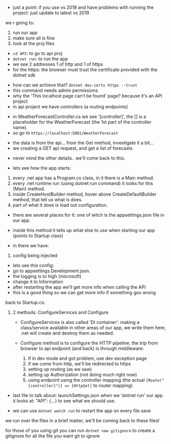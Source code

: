 * just a point: if you use vs 2019 and have problems with running the project: just update to latest vs 2019

we r going to:
1. run our app
2. make sure all is fine
3. look at the proj files


- `cd API`: to go to api proj 
- `dotnet run`: to run the app
- we see 2 addresses 1 of http and 1 of https 
- for the https: the browser must trust the certificate provided with the dotnet sdk
* how can we achieve that? `dotnet dev-certs https --trust`
* this command needs admin permissions
* why the 'This localhost page can’t be found' page? because it's an API project
* in api project we have controllers (a routing endpoints)

- in WeatherForecastController.cs we see '[controller]', the [] is a placeholder for the WeatherForecast (the 1st part of the controller name).
- so go to `https://localhost:5001/WeatherForecast`

* the data is from the api... from the Get method, investigate it a bit...
* we creating a GET api request, and get a list of forecasts 

- never mind the other details.. we'll come back to this.

- lets see how the app starts:
1. every .net app has a Program.cs class, in it there is a Main method.
2. every .net runtime run (using dotnet run command) it looks for this (Main) method.
3. inside CreateHostBuilder method, hover above CreateDefaultBuilder method, that tell us what is does.
4. part of what it does is load out configuration.
* there are several places for it:
    one of witch is the appsettings.json file in our app.

* inside this method it tells up what else to use when starting our app (points to Startup class)

* in there we have: 
1. config being injected
 * lets see this config:
 * go to appsettings.Development.json.
 * the logging is to high (microsoft)
 * change it to Information
 * after restarting the app we'll get more info when calling the API
 * this is a good thing so we can get more info if something gos wrong 

back to Startup.cs:
1. 2 methods: ConfigureServices and Configure
    * ConfigureServices is also called 'DI container': making a class/service available in other areas of our app, we write them here, .net will create and destroy them as needed.

    * Configure method is to configure the HTTP pipeline.
    the trip from browser to api endpoint (and back) is through middleware:
        1. if in dev mode and got problem, use dev exception page
        2. if we come from http, we'll be redirected to https
        3. setting up routing (as we saw)
        4. setting up Authorization (not doing much right now)
        5. using endpoint using the controller mapping (the actual  `[Route("[controller]")] => [HttpGet]` to router mapping)

- last file to talk about: launchSettings.json
when we 'dotnet run' our app it looks at:
"API": {...} to see what we should use.

- we can use `dotnet watch run` to restart the app on every file save

we run over the files in a brief matter, we'll be coming back to these files! 

for those of you using git you can run `dotnet new gitignore` to create a gitignore for all the file you want git to ignore 